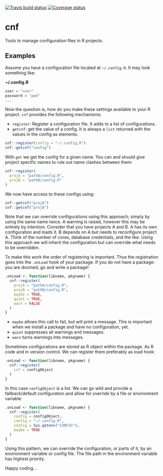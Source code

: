 <!-- README.md is generated from README.Rmd. Please edit that file -->

[![Travis build
status](https://travis-ci.org/INWTlab/cnf.svg?branch=master)](https://travis-ci.org/INWTlab/cnf)
[![Coverage
status](https://codecov.io/gh/INWTlab/cnf/branch/master/graph/badge.svg)](https://codecov.io/github/INWTlab/cnf?branch=master)

# cnf

Tools to manage configuration files in R projects.

## Examples

Assume you have a configuration file located at `~/.config.R`. It may
look something like:

**~/.config.R**

``` r
user = "user"
password = "pwd"
...
```

Now the question is, how do you make these settings available to your R
project. `cnf` provides the following mechanisms:

  - `register`: Register a configuration file. It adds to a list of
    configurations.
  - `getcnf`: get the value of a config. It is always a `list` returned
    with the values in the config as elements.

<!-- end list -->

``` r
cnf::register(config = "~/.config.R")
cnf::getcnf("config")
```

With `get` we get the config for a given name. You can and should give
project specific names to rule out name clashes between them:

``` r
cnf::register(
  projA = "pathA/config.R",
  projB = "pathB/config.R"
)
```

We now have access to these configs using:

``` r
cnf::getcnf("projA")
cnf::getcnf("projB")
```

Note that we can override configurations using this approach; simply by
using the same name twice. A warning is raised, however this may be
entirely by intention. Consider that you have projects A and B. A has
its own configuration and loads it. B depends on A but needs to
reconfigure project A. Think of the number of cores, database
credentials, and the like. Using this approach we will inherit the
configuration but can override what needs to be overridden.

To make this work the order of registering is important. Thus the
registration goes into the `.onLoad` hook of your package. If you do not
have a package: you are doomed, go and write a package\!

``` r
.onLoad <- function(libname, pkgname) {
  cnf::register(
    projA = "pathA/config.R",
    projB = "pathB/config.R",
    maybe = TRUE,
    quiet = TRUE,
    warn = FALSE
  )
}
```

  - `maybe` allows this call to fail, but will print a message. This is
    important when we install a package and have no configuration, yet.
  - `quiet` suppresses all warnings and messages.
  - `warn` turns warnings into messages.

Sometimes configurations are stored as R object within the package. As R
code and in version control. We can register them preferably as load
hook:

``` r
.onLoad <- function(libname, pkgname) {
  cnf::register(
    cnf = configObject
  )
}
```

In this case `configObject` is a list. We can go wild and provide a
fallback/default configuration and allow for override by a file or
environment variable:

``` r
.onLoad <- function(libname, pkgname) {
  cnf::register(
    config = configObject,
    config = "~/.config.R",
    config = Sys.getenv("CONFIG"),
    maybe = TRUE
  )
}
```

Using this pattern, we can override the configuration, or parts of it,
by an environment variable or config file. The file path in the
environment variable has highest priority.

Happy coding…
